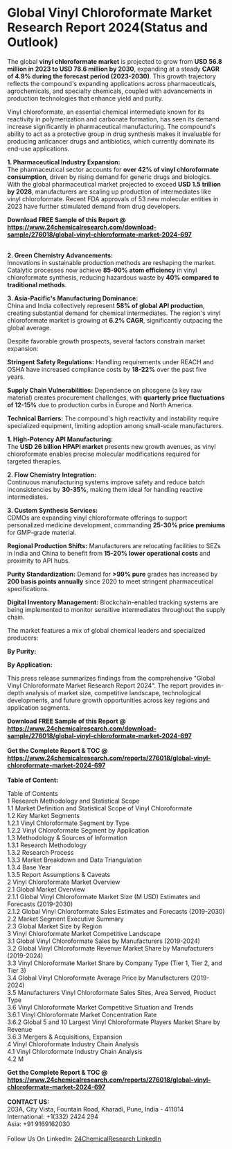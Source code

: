 <h1>Global Vinyl Chloroformate Market Research Report 2024(Status and Outlook)</h1><p>The global <strong>vinyl chloroformate market</strong> is projected to grow from <strong>USD 56.8 million in 2023 to USD 78.6 million by 2030</strong>, expanding at a steady <strong>CAGR of 4.9% during the forecast period (2023-2030)</strong>. This growth trajectory reflects the compound's expanding applications across pharmaceuticals, agrochemicals, and specialty chemicals, coupled with advancements in production technologies that enhance yield and purity.</p><p>Vinyl chloroformate, an essential chemical intermediate known for its reactivity in polymerization and carbonate formation, has seen its demand increase significantly in pharmaceutical manufacturing. The compound's ability to act as a protective group in drug synthesis makes it invaluable for producing anticancer drugs and antibiotics, which currently dominate its end-use applications.</p><p><strong>1. Pharmaceutical Industry Expansion:</strong><br>
The pharmaceutical sector accounts for <strong>over 42% of vinyl chloroformate consumption</strong>, driven by rising demand for generic drugs and biologics. With the global pharmaceutical market projected to exceed <strong>USD 1.5 trillion by 2028</strong>, manufacturers are scaling up production of intermediates like vinyl chloroformate. Recent FDA approvals of 53 new molecular entities in 2023 have further stimulated demand from drug developers.</p><div><b>Download FREE Sample of this Report @ 
            <a href="https://www.24chemicalresearch.com/download-sample/276018/global-vinyl-chloroformate-market-2024-697">
            https://www.24chemicalresearch.com/download-sample/276018/global-vinyl-chloroformate-market-2024-697</a></b></div><br><p><strong>2. Green Chemistry Advancements:</strong><br>
Innovations in sustainable production methods are reshaping the market. Catalytic processes now achieve <strong>85-90% atom efficiency</strong> in vinyl chloroformate synthesis, reducing hazardous waste by <strong>40% compared to traditional methods</strong>.</p><p><strong>3. Asia-Pacific's Manufacturing Dominance:</strong><br>
China and India collectively represent <strong>58% of global API production</strong>, creating substantial demand for chemical intermediates. The region's vinyl chloroformate market is growing at <strong>6.2% CAGR</strong>, significantly outpacing the global average.</p><p>Despite favorable growth prospects, several factors constrain market expansion:</p><p><strong>Stringent Safety Regulations:</strong> Handling requirements under REACH and OSHA have increased compliance costs by <strong>18-22%</strong> over the past five years.</p><p><strong>Supply Chain Vulnerabilities:</strong> Dependence on phosgene (a key raw material) creates procurement challenges, with <strong>quarterly price fluctuations of 12-15%</strong> due to production curbs in Europe and North America.</p><p><strong>Technical Barriers:</strong> The compound's high reactivity and instability require specialized equipment, limiting adoption among small-scale manufacturers.</p><p><strong>1. High-Potency API Manufacturing:</strong><br>
The <strong>USD 26 billion HPAPI market</strong> presents new growth avenues, as vinyl chloroformate enables precise molecular modifications required for targeted therapies.</p><p><strong>2. Flow Chemistry Integration:</strong><br>
Continuous manufacturing systems improve safety and reduce batch inconsistencies by <strong>30-35%</strong>, making them ideal for handling reactive intermediates.</p><p><strong>3. Custom Synthesis Services:</strong><br>
CDMOs are expanding vinyl chloroformate offerings to support personalized medicine development, commanding <strong>25-30% price premiums</strong> for GMP-grade material.</p><p><strong>Regional Production Shifts:</strong> Manufacturers are relocating facilities to SEZs in India and China to benefit from <strong>15-20% lower operational costs</strong> and proximity to API hubs.</p><p><strong>Purity Standardization:</strong> Demand for <strong>&gt;99% pure</strong> grades has increased by <strong>200 basis points annually</strong> since 2020 to meet stringent pharmaceutical specifications.</p><p><strong>Digital Inventory Management:</strong> Blockchain-enabled tracking systems are being implemented to monitor sensitive intermediates throughout the supply chain.</p><p>The market features a mix of global chemical leaders and specialized producers:</p><p><strong>By Purity:</strong></p><p><strong>By Application:</strong></p><p>This press release summarizes findings from the comprehensive "Global Vinyl Chloroformate Market Research Report 2024". The report provides in-depth analysis of market size, competitive landscape, technological developments, and future growth opportunities across key regions and application segments.</p><div><b>Download FREE Sample of this Report @ 
            <a href="https://www.24chemicalresearch.com/download-sample/276018/global-vinyl-chloroformate-market-2024-697">
            https://www.24chemicalresearch.com/download-sample/276018/global-vinyl-chloroformate-market-2024-697</a></b></div><br><div><b>Get the Complete Report & TOC @ 
            <a href="https://www.24chemicalresearch.com/reports/276018/global-vinyl-chloroformate-market-2024-697">
            https://www.24chemicalresearch.com/reports/276018/global-vinyl-chloroformate-market-2024-697</a></b></div><br>
            <b>Table of Content:</b><p>Table of Contents<br />
1 Research Methodology and Statistical Scope<br />
1.1 Market Definition and Statistical Scope of Vinyl Chloroformate<br />
1.2 Key Market Segments<br />
1.2.1 Vinyl Chloroformate Segment by Type<br />
1.2.2 Vinyl Chloroformate Segment by Application<br />
1.3 Methodology & Sources of Information<br />
1.3.1 Research Methodology<br />
1.3.2 Research Process<br />
1.3.3 Market Breakdown and Data Triangulation<br />
1.3.4 Base Year<br />
1.3.5 Report Assumptions & Caveats<br />
2 Vinyl Chloroformate Market Overview<br />
2.1 Global Market Overview<br />
2.1.1 Global Vinyl Chloroformate Market Size (M USD) Estimates and Forecasts (2019-2030)<br />
2.1.2 Global Vinyl Chloroformate Sales Estimates and Forecasts (2019-2030)<br />
2.2 Market Segment Executive Summary<br />
2.3 Global Market Size by Region<br />
3 Vinyl Chloroformate Market Competitive Landscape<br />
3.1 Global Vinyl Chloroformate Sales by Manufacturers (2019-2024)<br />
3.2 Global Vinyl Chloroformate Revenue Market Share by Manufacturers (2019-2024)<br />
3.3 Vinyl Chloroformate Market Share by Company Type (Tier 1, Tier 2, and Tier 3)<br />
3.4 Global Vinyl Chloroformate Average Price by Manufacturers (2019-2024)<br />
3.5 Manufacturers Vinyl Chloroformate Sales Sites, Area Served, Product Type<br />
3.6 Vinyl Chloroformate Market Competitive Situation and Trends<br />
3.6.1 Vinyl Chloroformate Market Concentration Rate<br />
3.6.2 Global 5 and 10 Largest Vinyl Chloroformate Players Market Share by Revenue<br />
3.6.3 Mergers & Acquisitions, Expansion<br />
4 Vinyl Chloroformate Industry Chain Analysis<br />
4.1 Vinyl Chloroformate Industry Chain Analysis<br />
4.2 M</p><div><b>Get the Complete Report & TOC @ 
            <a href="https://www.24chemicalresearch.com/reports/276018/global-vinyl-chloroformate-market-2024-697">
            https://www.24chemicalresearch.com/reports/276018/global-vinyl-chloroformate-market-2024-697</a></b></div><br><b>CONTACT US:</b><br>
            203A, City Vista, Fountain Road, Kharadi, Pune, India - 411014<br>
            International: +1(332) 2424 294<br>
            Asia: +91 9169162030 <br><br>
            Follow Us On LinkedIn: <a href="https://www.linkedin.com/company/24chemicalresearch/">24ChemicalResearch LinkedIn</a>